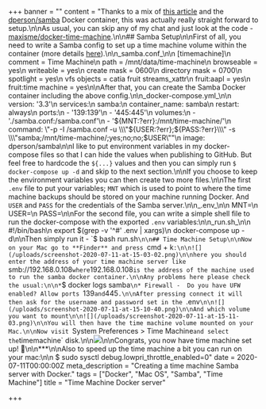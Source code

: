 +++
banner = ""
content = "Thanks to a mix of [this article](https://kirb.me/2018/03/24/using-samba-as-a-time-machine-network-server.html) and the [dperson/samba](https://github.com/dperson/samba) Docker container, this was actually really straight forward to setup.\n\nAs usual, you can skip any of my chat and just look at the code - [maxisme/docker-time-machine](https://m4x.uk/docker-time-machine).\n\n## Samba Setup\n\nFirst of all, you need to write a Samba config to set up a time machine volume within the container (more details [here](https://wiki.samba.org/index.php/Configure_Samba_to_Work_Better_with_Mac_OS_X)).\n\n_samba.conf_\n\n    [timemachine]\n        comment = Time Machine\n        path = /mnt/data/time-machine\n        browseable = yes\n        writeable = yes\n        create mask = 0600\n        directory mask = 0700\n        spotlight = yes\n        vfs objects = catia fruit streams_xattr\n        fruit:aapl = yes\n        fruit:time machine = yes\n\nAfter that, you can create the Samba Docker container including the above config.\n\n_docker-compose.yml_\n\n    version: '3.3'\n    services:\n      samba:\n        container_name: samba\n        restart: always\n        ports:\n          - '139:139'\n          - '445:445'\n        volumes:\n          - './samba.conf:/samba.conf'\n          - '${MNT:?err}:/mnt/time-machine/'\n        command: \"-p -I /samba.conf -u \\\"${USER:?err};${PASS:?err}\\\" -s \\\"samba;/mnt/time-machine/;yes;no;no;$USER\\\"\"\n        image: dperson/samba\n\nI like to put environment variables in my docker-compose files so that I can hide the values when publishing to GitHub. But feel free to hardcode the `${...}` values and then you can simply run `$ docker-compose up -d` and skip to the next section.\n\nIf you choose to keep the environment variables you can then create two more files.\n\nThe first `.env` file to put your variables; `MNT` which is used to point to where the time machine backups should be stored on your machine running Docker. And `USER` and `PASS` for the credentials of the Samba server.\n\n_.env_\n\n    MNT=\n    USER=\n    PASS=\n\nFor the second file, you can write a simple shell file to run the docker-compose with the exported `.env` variables:\n\n_run.sh_\n\n    #!/bin/bash\n    export $(grep -v '^#' .env | xargs)\n    docker-compose up -d\n\nThen simply run it - `$ bash run.sh`\n\n## Time Machine Setup\n\nNow on your Mac go to **Finder** and press `cmd + k`:\n\n![](/uploads/screenshot-2020-07-11-at-15-03-02.png)\n\nhere you should enter the address of your time machine server like `smb://192.168.0.108` where `192.168.0.108` is the address of the machine used to run the samba docker container.\n\nAny problems here please check the usual:\n\n* `$ docker logs samba`\n* Firewall -  Do you have UFW enabled? Allow ports `139` and `445`.\n\nAfter pressing connect it will then ask for the username and password set in the `.env`\n\n![](/uploads/screenshot-2020-07-11-at-15-10-40.png)\n\nAnd which volume you want to mount\n\n![](/uploads/screenshot-2020-07-11-at-15-11-03.png)\n\nYou will then have the time machine volume mounted on your Mac.\n\nNow visit `System Preferences > Time Machine` and select the `timemachine` disk.\n\n![](/uploads/screenshot-2020-07-11-at-15-16-07.png)\n\nCongrats, you now have time machine set up! 🎉\n\n***\n\nAlso to speed up the time machine a bit you can run on your mac:\n\n    $ sudo sysctl debug.lowpri_throttle_enabled=0"
date = 2020-07-11T00:00:00Z
meta_description = "Creating a time machine Samba server with Docker."
tags = ["Docker", "Mac OS", "Samba", "Time Machine"]
title = "Time Machine Docker server"

+++
